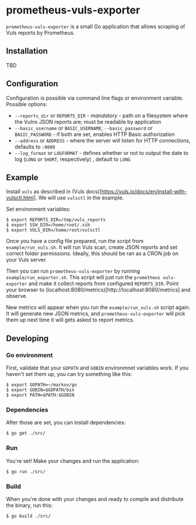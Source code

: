 # prometheus-vuls-exporter

`prometheus-vuls-exporter` is a small Go application that allows scraping of Vuls reports by Prometheus.

## Installation

TBD

## Configuration

Configuration is possible via command line flags or environment variable. Possible options:

* `--reports_dir` or `REPORTS_DIR` - *mandatory* - path on a filesystem where the Vulns JSON reports are; must be readable by application
* `--basic_username` or `BASIC_USERNAME`; `--basic_password` or `BASIC_PASSWORD` - if both are set, enables HTTP Basic authorization
* `--address` or `ADDRESS` - where the server will listen for HTTP connections, defaults to `:8080`
* `--log_format` or `LOGFORMAT` - defines whether or not to output the date to log (`LONG` or `SHORT`, respectively) , default to `LONG`

## Example

Install `vuls` as described in (Vuls docs)[https://vuls.io/docs/en/install-with-vulsctl.html]. We will use `vulsctl` in the example.

Set environment variables:

    $ export REPORTS_DIR=/tmp/vuls_reports
    $ export SSH_DIR=/home/root/.ssh
    $ export VULS_DIR=/home/root/vulsctl

Once you have a config file prepared, run the script from `example/run_vuls.sh`. It will run Vuls scan, create JSON reports and set correct folder permissions. Ideally, this should be ran as a CRON job on your Vuls server.

Then you can run `prometheus-vuls-exporter` by running `example/run_exporter.sh`. This script will just run the `prometheus vuls-exporter` and make it collect reports from configured `REPORTS_DIR`. Point your browser to (localhost:8080/metrics)[http://localhost:8080/metrics] and observe.

New metrics will appear when you run the `example/run_vuls.sh` script again. It will generate new JSON metrics, and `prometheus-vuls-exporter` will pick them up next time it will gets asked to report metrics.

## Developing

### Go environment

First, validate that your `GOPATH` and `GOBIN` environmnet variables work. If you haven't set them up, you can try something like this:

    $ export GOPATH=~/markov/go
    $ export GOBIN=$GOPATH/bin
    $ export PATH=$PATH:$GOBIN

### Dependencies

After those are set, you can install dependencies:

    $ go get ./src/

### Run

You're set! Make your changes and run the application:

    $ go run ./src/

### Build

When you're done with your changes and ready to compile and distribute the binary, run this:

    $ go build ./src/
